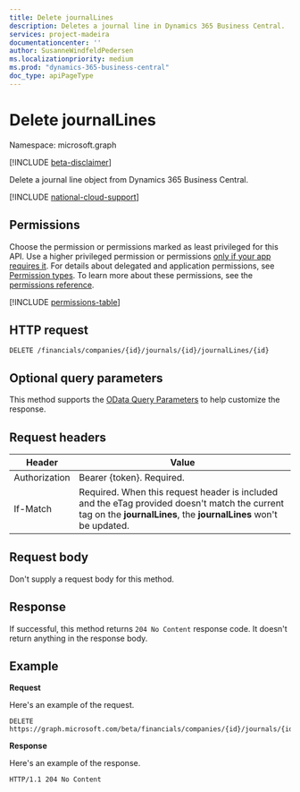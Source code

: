 ```yaml
---
title: Delete journalLines 
description: Deletes a journal line in Dynamics 365 Business Central.
services: project-madeira
documentationcenter: ''
author: SusanneWindfeldPedersen
ms.localizationpriority: medium
ms.prod: "dynamics-365-business-central"
doc_type: apiPageType
---
```


# Delete journalLines

Namespace: microsoft.graph

[!INCLUDE [beta-disclaimer](../../includes/beta-disclaimer.md)]

Delete a journal line object from Dynamics 365 Business Central.

[!INCLUDE [national-cloud-support](../../includes/global-only.md)]

## Permissions
Choose the permission or permissions marked as least privileged for this API. Use a higher privileged permission or permissions [only if your app requires it](/graph/permissions-overview#best-practices-for-using-microsoft-graph-permissions). For details about delegated and application permissions, see [Permission types](/graph/permissions-overview#permission-types). To learn more about these permissions, see the [permissions reference](/graph/permissions-reference).

<!-- { "blockType": "permissions", "name": "dynamics_journalline_delete" } -->
[!INCLUDE [permissions-table](../includes/permissions/dynamics-journalline-delete-permissions.md)]

## HTTP request
```
DELETE /financials/companies/{id}/journals/{id}/journalLines/{id}
```

## Optional query parameters
This method supports the [OData Query Parameters](/graph/query-parameters) to help customize the response.

## Request headers
|Header          |Value                     |
|----------------|--------------------------|
|Authorization   |Bearer {token}. Required. |
|If-Match        |Required. When this request header is included and the eTag provided doesn't match the current tag on the **journalLines**, the **journalLines** won't be updated. |

## Request body

Don't supply a request body for this method.

## Response

If successful, this method returns ```204 No Content``` response code. It doesn't return anything in the response body.

## Example

**Request**

Here's an example of the request.

```http
DELETE https://graph.microsoft.com/beta/financials/companies/{id}/journals/{id}/journalLines/{id}
```

**Response** 

Here's an example of the response. 

```http
HTTP/1.1 204 No Content
```


